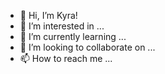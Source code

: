 - 👋 Hi, I’m Kyra!
- 👀 I’m interested in ...
- 🌱 I’m currently learning ...
- 💞️ I’m looking to collaborate on ...
- 📫 How to reach me ...

<!---
kyraikeda/kyraikeda is a ✨ special ✨ repository because its `README.md` (this file) appears on your GitHub profile.
You can click the Preview link to take a look at your changes.
--->
